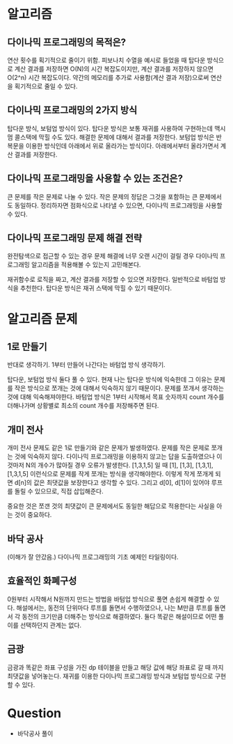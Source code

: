 # 알고리즘

## 다이나믹 프로그래밍의 목적은?

연산 횟수를 획기적으로 줄이기 위함.
피보나치 수열을 예시로 들었을 때 탑다운 방식으로 계산 결과를 저장하면 O(N)의 시간 복잡도이지만, 계산 결과를 저장하지 않으면 O(2^n) 시간 복잡도이다. 약간의 메모리를 추가로 사용함(계산 결과 저장)으로써 연산을 획기적으로 줄일 수 있다.

## 다이나믹 프로그래밍의 2가지 방식

탑다운 방식, 보텀업 방식이 있다.
탑다운 방식은 보통 재귀를 사용하여 구현하는데 맥시멈 콜스택에 막힐 수도 있다. 해결한 문제에 대해서 결과를 저장한다.
보텀업 방식은 반복문을 이용한 방식인데 아래에서 위로 올라가는 방식이다. 아래에서부터 올라가면서 계산 결과를 저장한다.

## 다이나믹 프로그래밍을 사용할 수 있는 조건은?

큰 문제를 작은 문제로 나눌 수 있다.
작은 문제의 정답은 그것을 포함하는 큰 문제에서도 동일하다.
정리하자면 점화식으로 나타낼 수 있으면, 다이나믹 프로그래밍을 사용할 수 있다.

## 다이나믹 프로그래밍 문제 해결 전략

완전탐색으로 접근할 수 있는 경우 문제 해결에 너무 오랜 시간이 걸릴 경우 다이나믹 프로그래밍 알고리즘을 적용해볼 수 있는지 고민해본다.

재귀함수로 로직을 짜고, 계산 결과를 저장할 수 있으면 저장한다.
일반적으로 바텀업 방식을 추천한다. 탑다운 방식은 재귀 스택에 막힐 수 있기 때문이다.

# 알고리즘 문제

## 1로 만들기

반대로 생각하기. 1부터 만들어 나간다는 바텀업 방식 생각하기.

탑다운, 보텀업 방식 둘다 풀 수 있다. 현재 나는 탑다운 방식에 익숙한데 그 이유는 문제를 작은 방식으로 쪼개는 것에 대해서 익숙하지 않기 때문이다. 문제를 쪼개서 생각하는 것에 대해 익숙해져야한다.
바텀업 방식은 1부터 시작해서 목표 숫자까지 count 개수를 더해나가며 상황별로 최소의 count 개수를 저장해주면 된다.

## 개미 전사

개미 전사 문제도 같은 1로 만들기와 같은 문제가 발생하였다. 문제를 작은 문제로 쪼개는 것에 익숙하지 않다. 다이나믹 프로그래밍을 이용하지 않고는 답을 도출하였으나 이것마저 N의 개수가 많아질 경우 오류가 발생한다. [1,3,1,5] 일 때 [1], [1,3], [1,3,1], [1,3,1,5] 이런식으로 문제를 작게 쪼개는 방식을 생각해야한다. 이렇게 작게 쪼개게 되면 d[n]의 값은 최댓값을 보장한다고 생각할 수 있다. 그리고 d[0], d[1]이 있어야 루프를 돌릴 수 있으므로, 직접 삽입해준다.

중요한 것은 쪼갠 것의 최댓값이 큰 문제에서도 동일한 해답으로 적용한다는 사실을 아는 것이 중요하다.

## 바닥 공사

(이해가 잘 안갔음.)
다이나믹 프로그래밍의 기초 예제인 타일링이다.

## 효율적인 화폐구성

0원부터 시작해서 N원까지 만드는 방법을 바텀업 방식으로 풀면 손쉽게 해결할 수 있다.
해설에서는, 동전의 단위마다 루프를 돌면서 수행하였으나, 나는 M만큼 루프를 돌면서 각 동전의 크기만큼 더해주는 방식으로 해결하였다. 둘다 똑같은 해설이므로 어떤 풀이를 선택하던지 관계는 없다.

## 금광

금광과 똑같은 좌표 구성을 가진 dp 테이블을 만들고 해당 값에 해당 좌표로 갈 때 까지 최댓값을 넣어놓는다. 재귀를 이용한 다이나믹 프로그래밍 방식과 보텀업 방식으로 구현할 수 있다.

# Question

- 바닥공사 풀이
